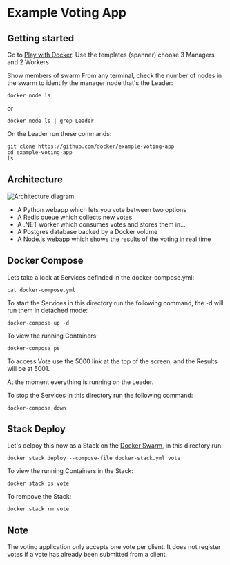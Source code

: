 Example Voting App
=========

Getting started
---------------

Go to [Play with Docker](https://www.play-with-docker.com).
Use the templates (spanner) choose 3 Managers and 2 Workers

Show members of swarm
From any terminal, check the number of nodes in the swarm to identify the manager node that's the Leader:
```
docker node ls

```

or

```
docker node ls | grep Leader

```

On the Leader run these commands:

```
git clone https://github.com/docker/example-voting-app
cd example-voting-app
ls
```

Architecture
-----

![Architecture diagram](architecture.png)

* A Python webapp which lets you vote between two options
* A Redis queue which collects new votes
* A .NET worker which consumes votes and stores them in…
* A Postgres database backed by a Docker volume
* A Node.js webapp which shows the results of the voting in real time

Docker Compose
-----
Lets take a look at Services definded in the docker-compose.yml:
```
cat docker-compose.yml
```

To start the Services in this directory run the following command, the -d will run them in detached mode:
```
docker-compose up -d
```

To view the running Containers:
```
docker-compose ps
```

To access Vote use the 5000 link at the top of the screen, and the Results will be at 5001.

At the moment everything is running on the Leader. 

To stop the Services in this directory run the following command:
```
docker-compose down
```

Stack Deploy
-----
Let's delpoy this now as a Stack on the [Docker Swarm](https://docs.docker.com/engine/swarm/), in this directory run:
```
docker stack deploy --compose-file docker-stack.yml vote
```

To view the running Containers in the Stack:
```
docker stack ps vote
```

To rempove the Stack:
```
docker stack rm vote
```

Note
----

The voting application only accepts one vote per client. It does not register votes if a vote has already been submitted from a client.
